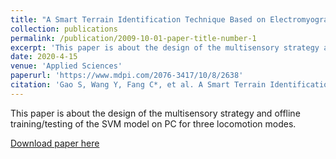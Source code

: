 ```yaml
---
title: "A Smart Terrain Identification Technique Based on Electromyography, Ground Reaction Force, and Machine Learning for Lower Limb Rehabilitation"
collection: publications
permalink: /publication/2009-10-01-paper-title-number-1
excerpt: 'This paper is about the design of the multisensory strategy and offline training/testing of the SVM model on PC for three locomotion modes.'
date: 2020-4-15
venue: 'Applied Sciences'
paperurl: 'https://www.mdpi.com/2076-3417/10/8/2638'
citation: 'Gao S, Wang Y, Fang C*, et al. A Smart Terrain Identification Technique Based on Electromyography, Ground Reaction Force, and Machine Learning for Lower Limb Rehabilitation. Applied Sciences, 2020, 10(8): 2638.'
---
```

This paper is about the design of the multisensory strategy and offline training/testing of the SVM model on PC for three locomotion modes.

[Download paper here](https://www.mdpi.com/2076-3417/10/8/2638/pdf)
